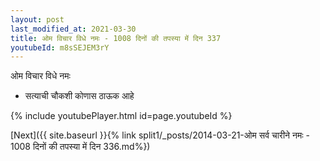```yaml
---
layout: post
last_modified_at: 2021-03-30
title: ओम विचार विधे नमः - 1008 दिनों की तपस्या में दिन 337
youtubeId: m8sSEJEM3rY
---
```

 
 
 ओम विचार विधे नमः  
 
 -  सत्याची चौकशी कोणास ठाऊक आहे 
 
  
 
  
 
 
 
 
 
 


{% include youtubePlayer.html id=page.youtubeId %}
 
[Next]({{ site.baseurl }}{% link  split1/_posts/2014-03-21-ओम सर्व चारीने नमः - 1008 दिनों की तपस्या में दिन 336.md%})
 
